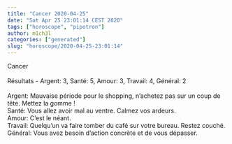 ```yaml
---
title: "Cancer 2020-04-25"
date: "Sat Apr 25 23:01:14 CEST 2020"
tags: ["horoscope", "pipotron"]
author: m1ch3l
categories: ["generated"]
slug: "horoscope/2020-04-25-23:01:14"
---
```


Cancer<br>
<br>
Résultats - Argent: 3, Santé: 5, Amour: 3, Travail: 4, Général: 2<br>
<br>
Argent:  Mauvaise période pour le shopping, n’achetez pas sur un coup de tête. Mettez la gomme !<br>
Santé:   Vous allez avoir mal au ventre. Calmez vos ardeurs.<br>
Amour:   C’est le néant. <br>
Travail: Quelqu’un va faire tomber du café sur votre bureau. Restez couché.<br>
Général: Vous avez besoin d’action concrète et de vous dépasser.<br>
